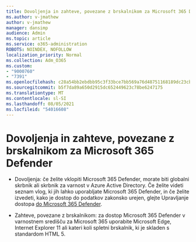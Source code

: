 ```yaml
---
title: Dovoljenja in zahteve, povezane z brskalnikom za Microsoft 365 Defender
ms.author: v-jmathew
author: v-jmathew
manager: dansimp
audience: Admin
ms.topic: article
ms.service: o365-administration
ROBOTS: NOINDEX, NOFOLLOW
localization_priority: Normal
ms.collection: Adm_O365
ms.custom:
- "9000760"
- "7391"
ms.openlocfilehash: c28a54bb2ebdbb95c3f33bce7bb569a76d48751168189dc23cbc37390d95613f
ms.sourcegitcommit: b5f7da89a650d2915dc652449623c78be6247175
ms.translationtype: MT
ms.contentlocale: sl-SI
ms.lasthandoff: 08/05/2021
ms.locfileid: "54016608"
---
```

# <a name="permissions-and-browser-related-requirements-for-microsoft-365-defender"></a>Dovoljenja in zahteve, povezane z brskalnikom za Microsoft 365 Defender

- Dovoljenja: če želite vklopiti Microsoft 365 Defender, morate biti globalni skrbnik ali skrbnik za varnost v Azure Active Directory. Če želite videti seznam vlog, ki jih lahko uporabljate Microsoft 365 Defender, in če želite izvedeti, kako je dostop do podatkov zakonsko urejen, glejte Upravljanje dostopa [do Microsoft 365 Defender](https://go.microsoft.com/fwlink/?linkid=2143626).

- Zahteve, povezane z brskalnikom: za dostop Microsoft 365 Defender v varnostnem središču za Microsoft 365 uporabite Microsoft Edge, Internet Explorer 11 ali kateri koli spletni brskalnik, ki je skladen s standardom HTML 5.
